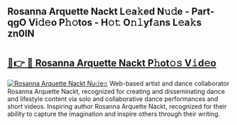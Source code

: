 ## Rosanna Arquette Nackt L𝚎a𝚔ed N𝚞𝚍e - Part-qgO Vi𝚍𝚎o P𝚑𝚘tos - H𝚘𝚝 O𝚗𝚕yf𝚊ns L𝚎a𝚔s zn0lN

# <h2><a href="http://kf1vf4.oniu.top/?m=Rosanna+Arquette+Nackt">🔗👉 🔴 Rosanna Arquette Nackt P𝚑ot𝚘𝚜 V𝚒d𝚎o</a></h2>

[![Rosanna Arquette Nackt Nu𝚍e𝚜](https://i.imgur.com/0qMVB7G.gif)](http://kf1vf4.oniu.top/?m=Rosanna+Arquette+Nackt)
Web-based artist and dance collaborator Rosanna Arquette Nackt, recognized for creating and disseminating dance and lifestyle content via solo and collaborative dance performances and short videos. Inspiring author Rosanna Arquette Nackt, recognized for their ability to capture the imagination and inspire others through their writing.  

